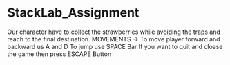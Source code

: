 # StackLab_Assignment
Our character have to collect the strawberries while avoiding the traps and reach to the final destination.
MOVEMENTS ->
To move player forward and backward us A and D
To jump use SPACE Bar
If you want to quit and cloase the game then press ESCAPE Button
